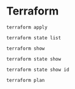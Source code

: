 # Terraform

`terraform apply`

`terraform state list`

```terraform show```

```terraform state show```

```terraform state show id```

```terraform plan```
